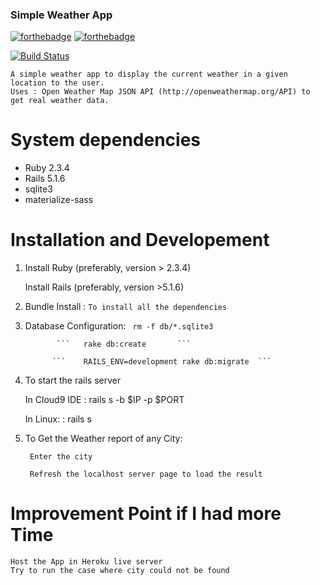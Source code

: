 ### Simple Weather App 

[![forthebadge](http://forthebadge.com/images/badges/made-with-ruby.svg)](http://forthebadge.com)
[![forthebadge](http://forthebadge.com/images/badges/built-with-love.svg)](http://forthebadge.com)

[![Build Status](https://travis-ci.org/athityakumar/colorls.svg?branch=master)](https://travis-ci.org/athityakumar/colorls)

    A simple weather app to display the current weather in a given location to the user.
    Uses : Open Weather Map JSON API (http://openweathermap.org/API) to get real weather data.
    
    
# System dependencies

* Ruby 2.3.4
* Rails 5.1.6
* sqlite3
* materialize-sass
    
# Installation and Developement


1. Install Ruby (preferably, version > 2.3.4)

   Install Rails (preferably, version >5.1.6)
 
2. Bundle Install : `To install all the dependencies`

3. Database Configuration:
               ```  rm -f db/*.sqlite3   ```
               
              ```   rake db:create       ```
              
             ```    RAILS_ENV=development rake db:migrate  ```
                     
4. To start the rails server 

     In Cloud9 IDE :  rails s -b $IP -p $PORT
     
     In Linux:     :  rails s

5. To Get the Weather report of any City:

        Enter the city
        
        Refresh the localhost server page to load the result


# Improvement Point if I had more Time

    Host the App in Heroku live server
    Try to run the case where city could not be found
    
    

     
         


